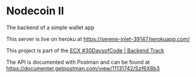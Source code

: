 # Nodecoin II

The backend of a simple wallet app

This server is live on heroku at https://serene-inlet-39147.herokuapp.com/

This project is part of the [ECX #30DaysofCode | Backend Track](https://github.com/obumnwabude/ecx-backend-30daysofcode)

The API is documented with Postman and can be found at https://documenter.getpostman.com/view/11131742/Szf6X8b3